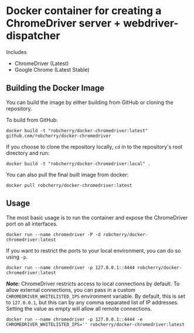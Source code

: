 # Docker container for creating a ChromeDriver server + webdriver-dispatcher

Includes

* ChromeDriver (Latest)
* Google Chrome (Latest Stable)

## Building the Docker Image

You can build the image by either building from GitHub or cloning the repository.

To build from GitHub:

```
docker build -t "robcherry/docker-chromedriver:latest" github.com/robcherry/docker-chromedriver
```

If you choose to clone the repository locally, `cd` in to the repository's root directory and run:

```
docker build -t "robcherry/docker-chromedriver:local" .
```

You can also pull the final built image from docker:

```
docker pull robcherry/docker-chromedriver:latest
```

## Usage

The most basic usage is to run the container and expose the ChromeDriver port on all interfaces.

```
docker run --name chromedriver -P -d robcherry/docker-chromedriver:latest
```

If you want to restrict the ports to your local environment, you can do so using `-p`.

```
docker run --name chromedriver -p 127.0.0.1::4444 robcherry/docker-chromedriver:latest
```

***Note:*** ChromeDriver restricts access to local connections by default.  To allow external connections, you can pass in a custom `CHROMEDRIVER_WHITELISTED_IPS` environment variable.  By default, this is set to `127.0.0.1`, but this can by any comma separated list of IP addresses.  Setting the value as empty will allow all remote connections.

```
docker run --name chromedriver -p 127.0.0.1::4444 -e CHROMEDRIVER_WHITELISTED_IPS='' robcherry/docker-chromedriver:latest
```
